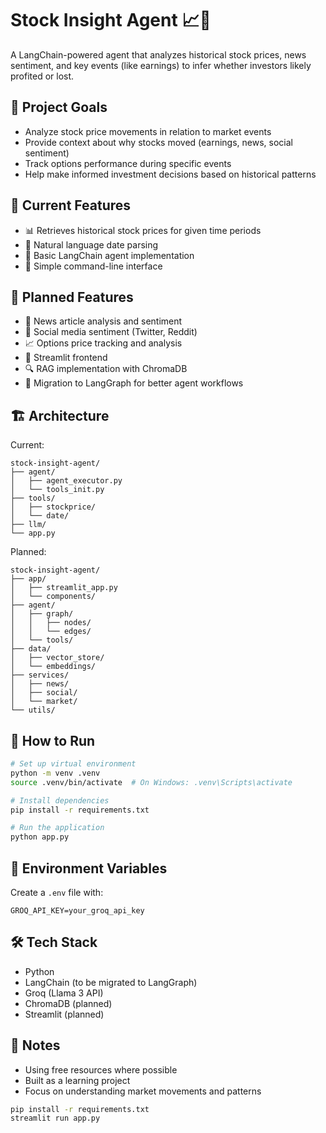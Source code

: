 # Stock Insight Agent 📈🧠

A LangChain-powered agent that analyzes historical stock prices, news sentiment, and key events (like earnings) to infer whether investors likely profited or lost.

## 🎯 Project Goals
- Analyze stock price movements in relation to market events
- Provide context about why stocks moved (earnings, news, social sentiment)
- Track options performance during specific events
- Help make informed investment decisions based on historical patterns

## 🔧 Current Features
- 📊 Retrieves historical stock prices for given time periods
- 📅 Natural language date parsing
- 🤖 Basic LangChain agent implementation
- 💬 Simple command-line interface

## 🚧 Planned Features
- 📰 News article analysis and sentiment
- 💬 Social media sentiment (Twitter, Reddit)
- 📈 Options price tracking and analysis
- 🎨 Streamlit frontend
- 🔍 RAG implementation with ChromaDB
- 🧠 Migration to LangGraph for better agent workflows

## 🏗️ Architecture
Current:
```
stock-insight-agent/
├── agent/
│   ├── agent_executor.py
│   └── tools_init.py
├── tools/
│   ├── stockprice/
│   └── date/
├── llm/
└── app.py
```

Planned:
```
stock-insight-agent/
├── app/
│   ├── streamlit_app.py
│   └── components/
├── agent/
│   ├── graph/
│   │   ├── nodes/
│   │   └── edges/
│   └── tools/
├── data/
│   ├── vector_store/
│   └── embeddings/
├── services/
│   ├── news/
│   ├── social/
│   └── market/
└── utils/
```

## 🚀 How to Run

```bash
# Set up virtual environment
python -m venv .venv
source .venv/bin/activate  # On Windows: .venv\Scripts\activate

# Install dependencies
pip install -r requirements.txt

# Run the application
python app.py
```

## 🔑 Environment Variables
Create a `.env` file with:
```
GROQ_API_KEY=your_groq_api_key
```

## 🛠️ Tech Stack
- Python
- LangChain (to be migrated to LangGraph)
- Groq (Llama 3 API)
- ChromaDB (planned)
- Streamlit (planned)

## 📝 Notes
- Using free resources where possible
- Built as a learning project
- Focus on understanding market movements and patterns

```bash
pip install -r requirements.txt
streamlit run app.py
